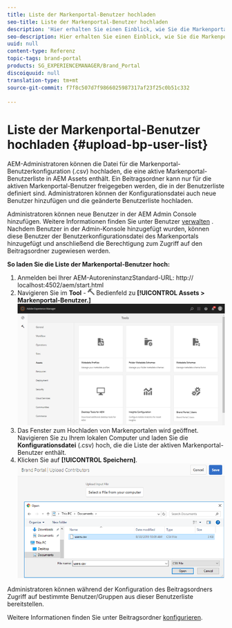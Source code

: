 ```yaml
---
title: Liste der Markenportal-Benutzer hochladen
seo-title: Liste der Markenportal-Benutzer hochladen
description: 'Hier erhalten Sie einen Einblick, wie Sie die Markenportal-Benutzerliste in AEM Assets hochladen können. '
seo-description: Hier erhalten Sie einen Einblick, wie Sie die Markenportal-Benutzerliste in AEM Assets hochladen können.
uuid: null
content-type: Referenz
topic-tags: brand-portal
products: SG_EXPERIENCEMANAGER/Brand_Portal
discoiquuid: null
translation-type: tm+mt
source-git-commit: f7f8c507d7f9866025987317af23f25c0b51c332

---
```



# Liste der Markenportal-Benutzer hochladen {#upload-bp-user-list}

AEM-Administratoren können die Datei für die Markenportal-Benutzerkonfiguration (.csv) hochladen, die eine aktive Markenportal-Benutzerliste in AEM Assets enthält. Ein Beitragsordner kann nur für die aktiven Markenportal-Benutzer freigegeben werden, die in der Benutzerliste definiert sind. Administratoren können der Konfigurationsdatei auch neue Benutzer hinzufügen und die geänderte Benutzerliste hochladen.

Administratoren können neue Benutzer in der AEM Admin Console hinzufügen. Weitere Informationen finden Sie unter Benutzer [verwalten](brand-portal-adding-users.md) . Nachdem Benutzer in der Admin-Konsole hinzugefügt wurden, können diese Benutzer der Benutzerkonfigurationsdatei des Markenportals hinzugefügt und anschließend die Berechtigung zum Zugriff auf den Beitragsordner zugewiesen werden.

**So laden Sie die Liste der Markenportal-Benutzer hoch:**
1. Anmelden bei Ihrer AEM-AutoreninstanzStandard-URL: http:// localhost:4502/aem/start.html
1. Navigieren Sie im **Tool** - ![](assets/tools.png) Bedienfeld zu **[!UICONTROL Assets &gt; Markenportal-Benutzer.]**
   ![](assets/upload-user-list1.png)
1. Das Fenster zum Hochladen von Markenportalen wird geöffnet.
Navigieren Sie zu Ihrem lokalen Computer und laden Sie die **Konfigurationsdatei** (.csv) hoch, die die Liste der aktiven Markenportal-Benutzer enthält.
1. Klicken Sie auf **[!UICONTROL Speichern]**.
   ![](assets/upload-user-list2.png)


Administratoren können während der Konfiguration des Beitragsordners Zugriff auf bestimmte Benutzer/Gruppen aus dieser Benutzerliste bereitstellen.

Weitere Informationen finden Sie unter Beitragsordner [konfigurieren](brand-portal-contribution-folder.md).
